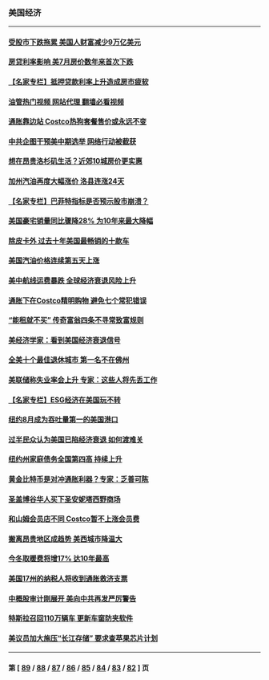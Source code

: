 ### 美国经济
---
#### [受股市下跌拖累 美国人财富减少9万亿美元](../../pages/ncid1078158/n13834006.md?09281645) 
#### [房贷利率影响 美7月房价数年来首次下跌](../../pages/ncid1078158/n13833973.md?09281645) 
#### [【名家专栏】抵押贷款利率上升造成房市疲软](../../pages/ncid1078158/n13833781.md?09281645) 
#### [油管热门视频 网站代理 翻墙必看视频](http://209.222.30.114:81/youtube.html?09281645)
#### [通胀靠边站 Costco热狗套餐售价或永远不变](../../pages/ncid1078158/n13833436.md?09281645) 
#### [中共企图干预美中期选举 网络行动被截获](../../pages/ncid1078158/n13833877.md?09281645) 
#### [想在昂贵洛杉矶生活？近郊10城房价更实惠](../../pages/ncid1078158/n13833480.md?09281645) 
#### [加州汽油再度大幅涨价 洛县连涨24天](../../pages/ncid1078158/n13833322.md?09281645) 
#### [【名家专栏】巴菲特指标是否预示股市崩溃？](../../pages/ncid1078158/n13833006.md?09281645) 
#### [美国豪宅销量同比骤降28% 为10年来最大降幅](../../pages/ncid1078158/n13832678.md?09281645) 
#### [除皮卡外 过去十年美国最畅销的十款车](../../pages/ncid1078158/n13817415.md?09281645) 
#### [美国汽油价格连续第五天上涨](../../pages/ncid1078158/n13832514.md?09281645) 
#### [美中航线运费暴跌 全球经济衰退风险上升](../../pages/ncid1078158/n13832474.md?09281645) 
#### [通胀下在Costco精明购物 避免七个常犯错误](../../pages/ncid1078158/n13828547.md?09281645) 
#### [“能租就不买” 传奇富翁四条不寻常致富规则](../../pages/ncid1078158/n13830882.md?09281645) 
#### [美经济学家：看到美国经济衰退信号](../../pages/ncid1078158/n13832272.md?09281645) 
#### [全美十个最佳退休城市 第一名不在佛州](../../pages/ncid1078158/n13832070.md?09281645) 
#### [美联储称失业率会上升 专家：这些人将先丢工作](../../pages/ncid1078158/n13832172.md?09281645) 
#### [【名家专栏】ESG经济在美国玩不转](../../pages/ncid1078158/n13831989.md?09281645) 
#### [纽约8月成为吞吐量第一的美国港口](../../pages/ncid1078158/n13832037.md?09281645) 
#### [过半民众认为美国已陷经济衰退 如何渡难关](../../pages/ncid1078158/n13832147.md?09281645) 
#### [纽约州家庭债务全国第四高 持续上升](../../pages/ncid1078158/n13831704.md?09281645) 
#### [黄金比特币是对冲通胀利器？专家：乏善可陈](../../pages/ncid1078158/n13831604.md?09281645) 
#### [圣盖博谷华人买下圣安妮塔西野商场](../../pages/ncid1078158/n13831665.md?09281645) 
#### [和山姆会员店不同 Costco暂不上涨会员费](../../pages/ncid1078158/n13831474.md?09281645) 
#### [搬离昂贵地区成趋势 美西城市降温大](../../pages/ncid1078158/n13831038.md?09281645) 
#### [今冬取暖费将增17% 达10年最高](../../pages/ncid1078158/n13830993.md?09281645) 
#### [美国17州的纳税人将收到通胀救济支票](../../pages/ncid1078158/n13830953.md?09281645) 
#### [中概股审计刚展开 美向中共再发严厉警告](../../pages/ncid1078158/n13830807.md?09281645) 
#### [特斯拉召回110万辆车 更新车窗防夹软件](../../pages/ncid1078158/n13830697.md?09281645) 
#### [美议员加大施压“长江存储” 要求查苹果芯片计划](../../pages/ncid1078158/n13830569.md?09281645) 

---
#### 第 [ [89](./89.md?09281645) / [88](./88.md?09281645) / [87](./87.md?09281645) / [86](./86.md?09281645) / [85](./85.md?09281645) / [84](./84.md?09281645) / [83](./83.md?09281645) / [82](./82.md?09281645) ] 页
